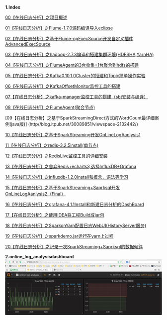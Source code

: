 **1.Index**

[00【在线日志分析】之项目概述](http//blog.itpub.net/30089851/viewspace-2132037/)

[01【在线日志分析】之Flume-1.7.0源码编译导入eclipse](http//blog.itpub.net/30089851/viewspace-2131976/)

[02【在线日志分析】之基于Flume-ngExecSource开发自定义插件AdvancedExecSource](http//blog.itpub.net/30089851/viewspace-2131995/)

[03【在线日志分析】之hadoop-2.7.3编译和搭建集群环境(HDFSHA,YarnHA)](http//blog.itpub.net/30089851/viewspace-2132036/)

[04【在线日志分析】之FlumeAgent的3台收集+1台聚合到hdfs的搭建](http//blog.itpub.net/30089851/viewspace-2132043/)

[05【在线日志分析】之Kafka0.10.1.0Cluster的搭建和Topic简单操作实验](http//blog.itpub.net/30089851/viewspace-2132049/)

[06【在线日志分析】之KafkaOffsetMonitor监控工具的搭建](http//blog.itpub.net/30089851/viewspace-2132050/)

[07【在线日志分析】之kafka-manager监控工具的搭建（sbt安装与编译）	](http//blog.itpub.net/30089851/viewspace-2132052/)

[08【在线日志分析】之FlumeAgent(聚合节点)](http//blog.itpub.net/30089851/viewspace-2132060/)

[09【在线日志分析】之基于SparkStreamingDirect方式的WordCount最详细案例(java版)]	(http//blog.itpub.net/30089851/viewspace-2132442/)

[10【在线日志分析】之基于SparkStreaming开发OnLineLogAanlysis1](http//blog.itpub.net/30089851/viewspace-2132443/)

[11【在线日志分析】之redis-3.2.5install(单节点)](http//blog.itpub.net/30089851/viewspace-2132446/)

[12【在线日志分析】之RedisLive监控工具的详细安装](http//blog.itpub.net/30089851/viewspace-2132455/)

[13【在线日志分析】之舍弃Redis+echarts3,选择InfluxDB+Grafana](http//blog.itpub.net/30089851/viewspace-2133320/)

[14【在线日志分析】之influxdb-1.2.0Install和概念，语法等学习](http//blog.itpub.net/30089851/viewspace-2133323/)

[15【在线日志分析】之基于SparkStreaming+Saprksql开发OnLineLogAanlysis2（Final）	](http//blog.itpub.net/30089851/viewspace-2133325/)

[16【在线日志分析】之grafana-4.1.1Install和新建日志分析的DashBoard](http//blog.itpub.net/30089851/viewspace-2133327/)

[17【在线日志分析】之使用IDEA将工程Build成jar包](http//blog.itpub.net/30089851/viewspace-2133861/)

[18【在线日志分析】之SparkonYarn配置日志WebUI(HistoryServer服务)](http//blog.itpub.net/30089851/viewspace-2133897/)

[19【在线日志分析】之sparkdemo.jar运行在yarn上过程](http//blog.itpub.net/30089851/viewspace-2133917/)

[20【在线日志分析】之记录一次SparkStreaming+Saprksql的数据倾斜](http//blog.itpub.net/30089851/viewspace-2133918/)

**2.online_log_analysisdashboard**
![online_log_analysisdashboard](https://github.com/Hackeruncle/OnlineLogAnalysis/blob/master/raw/master/screenshots/DashBoard_Demo.jpg)
